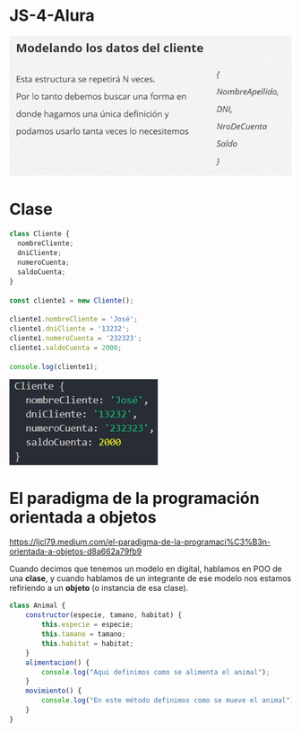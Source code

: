 # JS-4-Alura
![](./img/modelado.jpg)
# Clase
```javascript
class Cliente {
  nombreCliente;
  dniCliente;
  numeroCuenta;
  saldoCuenta;
}

const cliente1 = new Cliente();

cliente1.nombreCliente = 'José';
cliente1.dniCliente = '13232';
cliente1.numeroCuenta = '232323';
cliente1.saldoCuenta = 2000;

console.log(cliente1);
```
![](./img/clase.jpg)

# El paradigma de la programación orientada a objetos

https://ljcl79.medium.com/el-paradigma-de-la-programaci%C3%B3n-orientada-a-objetos-d8a662a79fb9  

Cuando decimos que tenemos un modelo en digital, hablamos en POO de una **clase**, y cuando hablamos de un integrante de ese modelo nos estamos refiriendo a un **objeto** (o instancia de esa clase).

```javascript
class Animal {
    constructor(especie, tamano, habitat) {
        this.especie = especie;
        this.tamano = tamano;
        this.habitat = habitat;
    }
    alimentacion() {
        console.log("Aqui definimos como se alimenta el animal");
    }
    movimiento() {
        console.log("En este método definimos como se mueve el animal");
    }
}
```